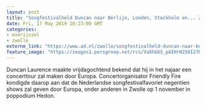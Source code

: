 ```yaml
---
layout: post
title: "Songfestivalheld Duncan naar Berlijn, Londen, Stockholm en... Zwolle"
date: Fri, 17 May 2019 10:23:00 GMT
categories: 
- overijssel 
- zwolle 
externe_link: "https://www.ad.nl/zwolle/songfestivalheld-duncan-naar-berlijn-londen-stockholm-en-zwolle~a07267b8/"
feature_image: "https://images1.persgroep.net/rcs/VaXhG6S_pAIHrH2S0I27RKLTR4c/diocontent/148593289/_fitwidth/400/?appId=21791a8992982cd8da851550a453bd7f&quality=0.7"
---
```


Duncan Laurence maakte vrijdagochtend bekend dat hij in het najaar een concerttour zal maken door Europa. Concertorganisator Friendly Fire kondigde daarop aan dat de Nederlandse songfestivalfavoriet negentien shows zal geven door Europa, onder anderen in Zwolle op 1 november in poppodium Hedon.
